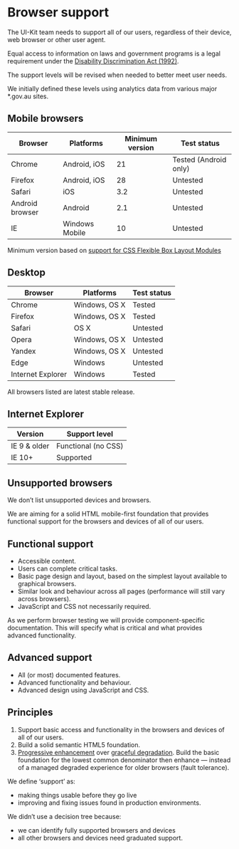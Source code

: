 # Browser support

The UI-Kit team needs to support all of our users, regardless of their device, web browser or other user agent.

Equal access to information on laws and government programs is a legal requirement under the <a href="https://www.legislation.gov.au/Latest/C2016C00763" rel="external">Disability Discrimination Act (1992)</a>.

The support levels will be revised when needed to better meet user needs.

We initially defined these levels using analytics data from various major \*.gov.au sites.

## Mobile browsers

| Browser        | Platforms      | Minimum version | Test status           |
|----------------|----------------|-----------------|-----------------------|
| Chrome         | Android, iOS   | 21              | Tested (Android only) |
| Firefox        | Android, iOS   | 28              | Untested              |
| Safari         | iOS            | 3.2             | Untested              |
| Android browser| Android        | 2.1             | Untested              |
| IE             | Windows Mobile | 10              | Untested              |

Minimum version based on [support for CSS Flexible Box Layout Modules](http://caniuse.com/#feat=flexbox)

## Desktop

| Browser           | Platforms     | Test status |
|-------------------|---------------|-------------|
| Chrome            | Windows, OS X | Tested      |
| Firefox           | Windows, OS X | Tested      |
| Safari            | OS X          | Untested    |
| Opera             | Windows, OS X | Untested    |
| Yandex            | Windows, OS X | Untested    |
| Edge              | Windows       | Untested    |
| Internet Explorer | Windows       | Tested      |

All browsers listed are latest stable release.

## Internet Explorer

| Version      | Support level       |
|--------------|---------------------|
| IE 9 & older | Functional (no CSS) |
| IE 10+       | Supported           |

## Unsupported browsers

We don’t list unsupported devices and browsers.

We are aiming for a solid HTML mobile-first foundation that provides functional support for the browsers and devices of all of our users.

## Functional support

* Accessible content.
* Users can complete critical tasks.
* Basic page design and layout, based on the simplest layout available to graphical browsers.
* Similar look and behaviour across all pages (performance will still vary across browsers).
* JavaScript and CSS not necessarily required.

As we perform browser testing we will provide component-specific documentation. This will specify what is critical and what provides advanced functionality.

## Advanced support

* All (or most) documented features.
* Advanced functionality and behaviour.
* Advanced design using JavaScript and CSS.

## Principles

1. Support basic access and functionality in the browsers and devices of all of our users.
2. Build a solid semantic HTML5 foundation.
3. <a href="https://en.wikipedia.org/wiki/Progressive_enhancement" rel="external">Progressive enhancement</a> over <a href="https://en.wikipedia.org/wiki/Fault_tolerance" rel="external">graceful degradation</a>. Build the basic foundation for the lowest common denominator then enhance &mdash; instead of a managed degraded experience for older browsers (fault tolerance).

We define ‘support’ as:

- making things usable before they go live
- improving and fixing issues found in production environments.

We didn’t use a decision tree because:

- we can identify fully supported browsers and devices
- all other browsers and devices need graduated support.
